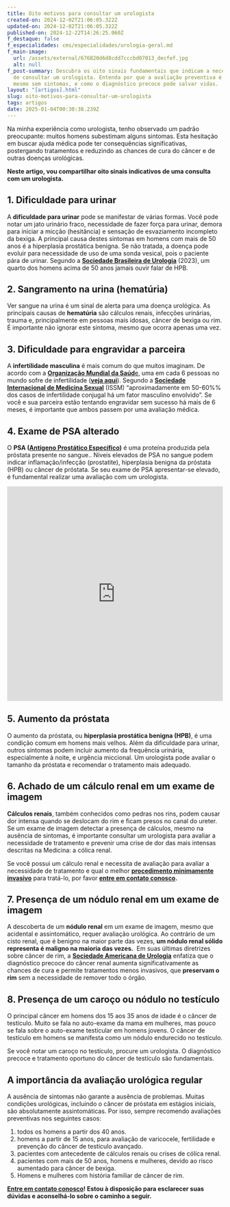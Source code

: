 ```yaml
---
title: Oito motivos para consultar um urologista
created-on: 2024-12-02T21:06:05.322Z
updated-on: 2024-12-02T21:06:05.322Z
published-on: 2024-12-22T14:26:25.060Z
f_destaque: false
f_especialidades: cms/especialidades/urologia-geral.md
f_main-image:
  url: /assets/external/676820d6d8cdd7cccbd07013_decfef.jpg
  alt: null
f_post-summary: Descubra os oito sinais fundamentais que indicam a necessidade
  de consultar um urologista. Entenda por que a avaliação preventiva é crucial,
  mesmo sem sintomas, e como o diagnóstico precoce pode salvar vidas.
layout: "[artigos].html"
slug: oito-motivos-para-consultar-um-urologista
tags: artigos
date: 2025-01-04T00:30:38.239Z
---
```

Na minha experiência como urologista, tenho observado um padrão preocupante: muitos homens subestimam alguns sintomas. Esta hesitação em buscar ajuda médica pode ter consequências significativas, postergando tratamentos e reduzindo as chances de cura do câncer e de outras doenças urológicas.

**Neste artigo, vou compartilhar oito sinais indicativos de uma consulta com um urologista.**

## **1. Dificuldade para urinar**

A **dificuldade para urinar** pode se manifestar de várias formas. Você pode notar um jato urinário fraco, necessidade de fazer força para urinar, demora para iniciar a micção (hesitância) e sensação de esvaziamento incompleto da bexiga. A principal causa destes sintomas em homens com mais de 50 anos é a hiperplasia prostática benigna. Se não tratada, a doença pode evoluir para necessidade de uso de uma sonda vesical, pois o paciente pára de urinar. Segundo a **[Sociedade Brasileira de Urologia](https://portaldaurologia.org.br/)** (2023), um quarto dos homens acima de 50 anos jamais ouvir falar de HPB.

## **2. Sangramento na urina (hematúria)**

Ver sangue na urina é um sinal de alerta para uma doença urológica. As principais causas de **hematúria** são cálculos renais, infecções urinárias, trauma e, principalmente em pessoas mais idosas, câncer de bexiga ou rim. É importante não ignorar este sintoma, mesmo que ocorra apenas uma vez.

## **3. Dificuldade para engravidar a parceira**

A **infertilidade masculina** é mais comum do que muitos imaginam. De acordo com a [**Organização Mundial da Saúd**e](https://www.who.int/news/item/04-04-2023-1-in-6-people-globally-affected-by-infertility), uma em cada 6 pessoas no mundo sofre de infertilidade (**[veja aqui](https://sbra.com.br/fertilidade-o-tempo-nao-para/)**). Segundo a **[Sociedade Internacional de Medicina Sexual](https://www.issm.info/)** (ISSM) “aproximadamente em 50-60%% dos casos de infertilidade conjugal há um fator masculino envolvido”. Se você e sua parceira estão tentando engravidar sem sucesso há mais de 6 meses, é importante que ambos passem por uma avaliação médica.

## **4. Exame de PSA alterado**

O **PSA ([Antígeno Prostático Específico](https://uroconsult.com.br/artigos/o-exame-de-psa/))** é uma proteína produzida pela próstata presente no sangue.. Níveis elevados de PSA no sangue podem indicar inflamação/infecção (prostatite), hiperplasia benigna da próstata (HPB) ou câncer de próstata. Se seu exame de PSA apresentar-se elevado, é fundamental realizar uma avaliação com um urologista.<div style="text-align: center; margin-bottom: 20px;">

  <iframe
    width="100%"
    height="500"
    src="https://www.youtube.com/embed/270ZnBqTaG4"
    title="Elevação do PSA. Quais são as causas?"
    frameborder="0"
    allow="accelerometer; autoplay; clipboard-write; encrypted-media; gyroscope; picture-in-picture; web-share"
    referrerpolicy="strict-origin-when-cross-origin"
    allowfullscreen
    id="responsive-video"
    style="max-width: 800px; margin: 0 auto; display: block;"
  ></iframe>
  <script>
    function adjustIframeHeight() {
      var iframe = document.getElementById('responsive-video');
      if (window.innerWidth < 768) {
        iframe.style.height = '300px'; // Altura para celular
      } else {
        iframe.style.height = '500px'; // Altura para desktop
      }
    }  </script>
</div>

## **5. Aumento da próstata**

O aumento da próstata, ou **hiperplasia prostática benigna (HPB)**, é uma condição comum em homens mais velhos. Além da dificuldade para urinar, outros sintomas podem incluir aumento da frequência urinária, especialmente à noite, e urgência miccional. Um urologista pode avaliar o tamanho da próstata e recomendar o tratamento mais adequado.

## **6. Achado de um cálculo renal em um exame de imagem**

**Cálculos renais**, também conhecidos como pedras nos rins, podem causar dor intensa quando se deslocam do rim e ficam presos no canal do ureter. Se um exame de imagem detectar a presença de cálculos, mesmo na ausência de sintomas, é importante consultar um urologista para avaliar a necessidade de tratamento e prevenir uma crise de dor das mais intensas descritas na Medicina: a cólica renal.

Se você possui um cálculo renal e necessita de avaliação para avaliar a necessidade de tratamento e qual o melhor **[procedimento minimamente invasivo](https://uroconsult.com.br/artigos/cirurgia-robotica-para-cancer-de-prostata-vantagens-e-desvantagens/)** para tratá-lo, por favor **[entre em contato conosco](https://uroconsult.com.br/contato/).**

## **7. Presença de um nódulo renal em um exame de imagem**

A descoberta de um **nódulo renal** em um exame de imagem, mesmo que acidental e assintomático, requer avaliação urológica. Ao contrário de um cisto renal, que é benigno na maior parte das vezes, **um nódulo renal sólido representa é maligno na maioria das vezes.**  Em suas últimas diretrizes sobre câncer de rim, a **[Sociedade Americana de Urologia](https://www.auanet.org/guidelines-and-quality/guidelines/oncology-guidelines/renal-cancer)** enfatiza que o diagnóstico precoce do câncer renal aumenta significativamente as chances de cura e permite tratamentos menos invasivos, que **preservam o rim** sem a necessidade de remover todo o órgão.

## **8. Presença de um caroço ou nódulo no testículo**

O principal câncer em homens dos 15 aos 35 anos de idade é o câncer de testículo. Muito se fala no auto-exame da mama em mulheres, mas pouco se fala sobre o auto-exame testicular em homens jovens. O câncer de testículo em homens se manifesta como um nódulo endurecido no testículo.

Se você notar um caroço no testículo, procure um urologista. O diagnóstico precoce e tratamento oportuno do câncer de testículo são fundamentais.

## **A importância da avaliação urológica regular**

A ausência de sintomas não garante a ausência de problemas. Muitas condições urológicas, incluindo o câncer de próstata em estágios iniciais, são absolutamente assintomáticas. Por isso, sempre recomendo avaliações preventivas nos seguintes casos:

1. todos os homens a partir dos 40 anos.
2. homens a partir de 15 anos, para avaliação de varicocele, fertilidade e prevenção do câncer de testículo avançado.
3. pacientes com antecedente de cálculos renais ou crises de cólica renal.
4. pacientes com mais de 50 anos, homens e mulheres, devido ao risco aumentado para câncer de bexiga.
5. Homens e mulheres com história familiar de câncer de rim.

**[Entre em contato conosco](https://uroconsult.com.br/contato/)! Estou à disposição para esclarecer suas dúvidas e aconselhá-lo sobre o caminho a seguir.**